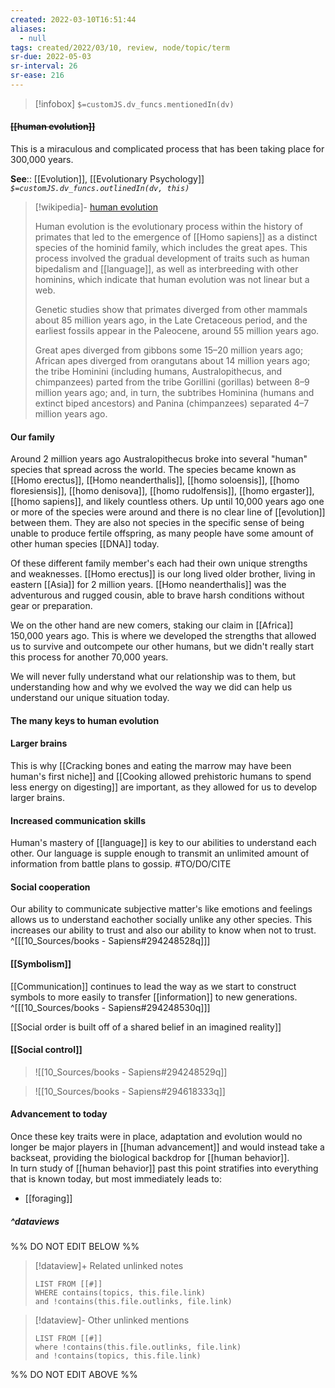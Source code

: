 ```yaml
---
created: 2022-03-10T16:51:44 
aliases:
  - null
tags: created/2022/03/10, review, node/topic/term
sr-due: 2022-05-03
sr-interval: 26
sr-ease: 216
---
```

> [!infobox]
`$=customJS.dv_funcs.mentionedIn(dv)`

#### <s class="topic-title">[[human evolution]]</s>

This is a miraculous and complicated process that has been taking place for 300,000 years.

**See**:: [[Evolution]], [[Evolutionary Psychology]]
*`$=customJS.dv_funcs.outlinedIn(dv, this)`*

> [!wikipedia]- [human evolution](https://en.wikipedia.org/wiki/Human%20evolution)
> 
> Human evolution is the evolutionary process within the history of primates that led to the emergence of [[Homo sapiens]] as a distinct species of the hominid family, which includes the great apes. This process involved the gradual development of traits such as human bipedalism and [[language]], as well as interbreeding with other hominins, which indicate that human evolution was not linear but a web. 
> 
> Genetic studies show that primates diverged from other mammals about 85 million years ago, in the Late Cretaceous period, and the earliest fossils appear in the Paleocene, around 55 million years ago. 
> 
> Great apes diverged from gibbons some 15–20 million years ago; African apes diverged from orangutans about 14 million years ago; the tribe Hominini (including humans, Australopithecus, and chimpanzees) parted from the tribe Gorillini (gorillas) between 8–9 million years ago; and, in turn, the subtribes Hominina (humans and extinct biped ancestors) and Panina (chimpanzees) separated 4–7 million years ago. 

#### Our family

Around 2 million years ago Australopithecus broke into several "human" species that spread across the world. The species became known as [[Homo erectus]], [[Homo neanderthalis]], [[homo soloensis]], [[homo floresiensis]], [[homo denisova]], [[homo rudolfensis]], [[homo ergaster]], [[homo sapiens]], and likely countless others. Up until 10,000 years ago one or more of the species were around and there is no clear line of [[evolution]] between them. They are also not species in the specific sense of being unable to produce fertile offspring, as many people have some amount of other human species [[DNA]] today.

Of these different family member's each had their own unique strengths and weaknesses. [[Homo erectus]] is our long lived older brother, living in eastern [[Asia]] for 2 million years. [[Homo neanderthalis]] was the adventurous and rugged cousin, able to brave harsh conditions without gear or preparation.

We on the other hand are new comers, staking our claim in [[Africa]] 150,000 years ago.
This is where we developed the strengths that allowed us to survive and outcompete our other humans, but we didn't really start this process for another 70,000 years.

We will never fully understand what our relationship was to them, but understanding how and why we evolved the way we did can help us understand our unique situation today.

#### The many keys to human evolution

#### Larger brains 

This is why [[Cracking bones and eating the marrow may have been human's first niche]] and [[Cooking allowed prehistoric humans to spend less energy on digesting]] are important, as they allowed for us to develop larger brains. 

#### Increased communication skills

Human's mastery of [[language]] is key to our abilities to understand each other. Our language is supple enough to transmit an unlimited amount of information from battle plans to gossip. #TO/DO/CITE 

#### Social cooperation

Our ability to communicate subjective matter's like emotions and feelings allows us to understand eachother socially unlike any other species. This increases our ability to trust and also our ability to know when not to trust.
^[[[10_Sources/books - Sapiens#294248528q]]]

#### [[Symbolism]]

[[Communication]] continues to lead the way as we start to construct symbols to more easily to transfer [[information]] to new generations. 
^[[[10_Sources/books - Sapiens#294248530q]]]

[[Social order is built off of a shared belief in an imagined reality]]

#### [[Social control]]

> ![[10_Sources/books - Sapiens#294248529q]]

> ![[10_Sources/books - Sapiens#294618333q]]

#### Advancement to today

Once these key traits were in place, adaptation and evolution would no longer be major players in [[human advancement]] and would instead take a backseat, providing the biological backdrop for [[human behavior]].  
In turn study of [[human behavior]] past this point stratifies into everything that is known today, but most immediately leads to:
- [[foraging]]

##### ^dataviews

%% DO NOT EDIT BELOW %%
> [!dataview]+ Related unlinked notes
> ```dataview
> LIST FROM [[#]]
> WHERE contains(topics, this.file.link)
> and !contains(this.file.outlinks, file.link)
> ```
 
> [!dataview]- Other unlinked mentions
> ```dataview
> LIST FROM [[#]]
> where !contains(this.file.outlinks, file.link)
> and !contains(topics, this.file.link)
> ```

%% DO NOT EDIT ABOVE %%